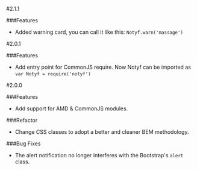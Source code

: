 #2.1.1

###Features

* Added warning card, you can call it like this: `Notyf.warn('massage')`

#2.0.1

###Features

* Add entry point for CommonJS require. Now Notyf can be imported as `var Notyf = require('notyf')`

#2.0.0

###Features

* Add support for AMD & CommonJS modules.

###Refactor

* Change CSS classes to adopt a better and cleaner BEM methodology.

###Bug Fixes

* The alert notification no longer interferes with the Bootstrap's `alert` class. 